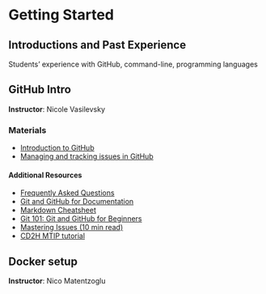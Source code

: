 # Getting Started

## Introductions and Past Experience
Students’ experience with GitHub, command-line, programming languages

## GitHub Intro 
**Instructor**: Nicole Vasilevsky

### Materials
- [Introduction to GitHub](https://github.com/jamesaoverton/obook/blob/master/01a-Github/github-issues.md)
- [Managing and tracking issues in GitHub](https://github.com/jamesaoverton/obook/blob/master/00-gettingStarted/github-issues.md)

#### Additional Resources
- [Frequently Asked Questions](https://docs.google.com/document/d/1UNNxrOpHm7B9hw2Xn2JP_O1DYa7tCHx8OYEC1r0YAyU/edit#)
- [Git and GitHub for Documentation](http://www.slideshare.net/annegentle/git-and-github-for-documentation)
- [Markdown Cheatsheet](https://github.com/adam-p/markdown-here/wiki/Markdown-Cheatsheet)
- [Git 101: Git and GitHub for Beginners](http://www.slideshare.net/HubSpot/git-101-git-and-github-for-beginners)
- [Mastering Issues (10 min read)](https://guides.github.com/features/issues/)
- [CD2H MTIP tutorial](https://data2health.github.io/mtip-tutorial/)


## Docker setup
**Instructor**: Nico Matentzoglu
